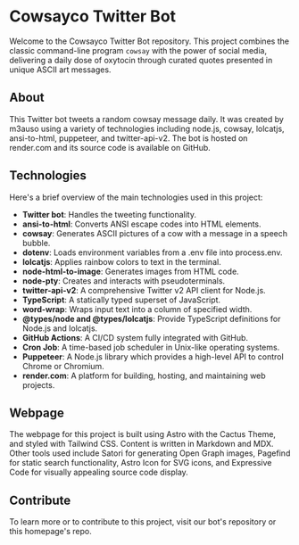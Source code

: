 # Cowsayco Twitter Bot

Welcome to the Cowsayco Twitter Bot repository. This project combines the classic command-line program `cowsay` with the power of social media, delivering a daily dose of oxytocin through curated quotes presented in unique ASCII art messages.

## About

This Twitter bot tweets a random cowsay message daily. It was created by m3auso using a variety of technologies including node.js, cowsay, lolcatjs, ansi-to-html, puppeteer, and twitter-api-v2. The bot is hosted on render.com and its source code is available on GitHub.

## Technologies

Here's a brief overview of the main technologies used in this project:

- **Twitter bot**: Handles the tweeting functionality.
- **ansi-to-html**: Converts ANSI escape codes into HTML elements.
- **cowsay**: Generates ASCII pictures of a cow with a message in a speech bubble.
- **dotenv**: Loads environment variables from a .env file into process.env.
- **lolcatjs**: Applies rainbow colors to text in the terminal.
- **node-html-to-image**: Generates images from HTML code.
- **node-pty**: Creates and interacts with pseudoterminals.
- **twitter-api-v2**: A comprehensive Twitter v2 API client for Node.js.
- **TypeScript**: A statically typed superset of JavaScript.
- **word-wrap**: Wraps input text into a column of specified width.
- **@types/node and @types/lolcatjs**: Provide TypeScript definitions for Node.js and lolcatjs.
- **GitHub Actions**: A CI/CD system fully integrated with GitHub.
- **Cron Job**: A time-based job scheduler in Unix-like operating systems.
- **Puppeteer**: A Node.js library which provides a high-level API to control Chrome or Chromium.
- **render.com**: A platform for building, hosting, and maintaining web projects.

## Webpage

The webpage for this project is built using Astro with the Cactus Theme, and styled with Tailwind CSS. Content is written in Markdown and MDX. Other tools used include Satori for generating Open Graph images, Pagefind for static search functionality, Astro Icon for SVG icons, and Expressive Code for visually appealing source code display.

## Contribute

To learn more or to contribute to this project, visit our bot's repository or this homepage's repo.
